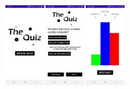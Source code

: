 <img src="https://github.com/RockieHUN/QuizApplication/blob/master/sc1.jpg" width="24%"/>
<img src="https://github.com/RockieHUN/QuizApplication/blob/master/sc2.jpg" width="24%"/>
<img src="https://github.com/RockieHUN/QuizApplication/blob/master/sc3.jpg" width="24%"/>
